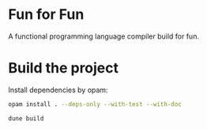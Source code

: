 # Fun for Fun
A functional programming language compiler build for fun.


# Build the project
Install dependencies by opam: 
```sh
opam install . --deps-only --with-test --with-doc
```

```sh
dune build
```



